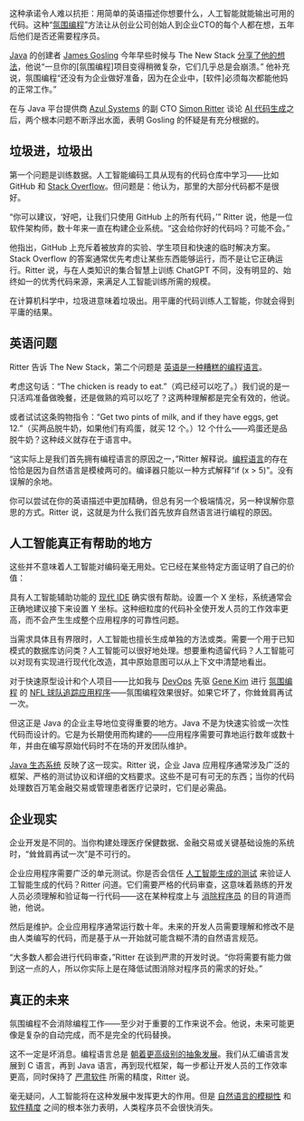 这种承诺令人难以抗拒：用简单的英语描述你想要什么，人工智能就能输出可用的代码。这种“[氛围编程](https://thenewstack.io/vibe-coding-and-you/)”方法让从创业公司创始人到企业CTO的每个人都在想，五年后他们是否还需要程序员。

[Java](https://thenewstack.io/introduction-to-java-programming-language/) 的创建者 [James Gosling](https://www.linkedin.com/in/jamesgosling/) 今年早些时候与 The New Stack [分享了他的想法](https://thenewstack.io/java-at-30-the-genius-behind-the-code-that-changed-tech/)，他说“一旦你的[氛围编程]项目变得稍微复杂，它们几乎总是会崩溃。” 他补充说，氛围编程“还没有为企业做好准备，因为在企业中，[软件]必须每次都能他妈的正常工作。”

在与 Java 平台提供商 [Azul Systems](https://www.azul.com/) 的副 CTO [Simon Ritter](https://www.linkedin.com/in/siritter/) 谈论 [AI 代码生成](https://thenewstack.io/the-ai-code-generation-problem-nobodys-talking-about/)之后，两个根本问题不断浮出水面，表明 Gosling 的怀疑是有充分根据的。

## 垃圾进，垃圾出

第一个问题是训练数据。人工智能编码工具从现有的代码仓库中学习——比如 GitHub 和 [Stack Overflow](https://thenewstack.io/stack-overflows-plan-to-survive-the-age-of-ai/)。但问题是：他认为，那里的大部分代码都不是很好。

“你可以建议，‘好吧，让我们只使用 GitHub 上的所有代码，’” Ritter 说，他是一位软件架构师，数十年来一直在构建企业系统。“这会给你好的代码吗？可能不会。”

他指出，GitHub 上充斥着被放弃的实验、学生项目和快速的临时解决方案。Stack Overflow 的答案通常优先考虑让某些东西能够运行，而不是让它正确运行。Ritter 说，与在人类知识的集合智慧上训练 ChatGPT 不同，没有明显的、始终如一的优秀代码来源，来满足人工智能训练所需的规模。

在计算机科学中，垃圾进意味着垃圾出。用平庸的代码训练人工智能，你就会得到平庸的结果。

## 英语问题

Ritter 告诉 The New Stack，第二个问题是 [英语是一种糟糕的编程语言](https://thenewstack.io/can-english-dethrone-python-as-top-programming-language/)。

考虑这句话：“The chicken is ready to eat.”（鸡已经可以吃了。）我们说的是一只活鸡准备做晚餐，还是做熟的鸡可以吃了？这两种理解都是完全有效的，他说。

或者试试这条购物指令：“Get two pints of milk, and if they have eggs, get 12.”（买两品脱牛奶，如果他们有鸡蛋，就买 12 个。）12 个什么——鸡蛋还是品脱牛奶？这种歧义就存在于语言中。

“这实际上是我们首先拥有编程语言的原因之一，”Ritter 解释说。[编程语言](https://thenewstack.io/language-wars-2024-python-leads-java-maintains-rust-rises/)的存在恰恰是因为自然语言是模棱两可的。编译器只能以一种方式解释“if (x > 5)”。没有误解的余地。

你可以尝试在你的英语描述中更加精确，但总有另一个极端情况，另一种误解你意思的方式。Ritter 说，这就是为什么我们首先放弃自然语言进行编程的原因。

## 人工智能真正有帮助的地方

这些并不意味着人工智能对编码毫无用处。它已经在某些特定方面证明了自己的价值：

具有人工智能辅助功能的 [现代 IDE](https://thenewstack.io/best-open-source-ides/) 确实很有帮助。设置一个 X 坐标，系统通常会正确地建议接下来设置 Y 坐标。这种细粒度的代码补全使开发人员的工作效率更高，而不会产生生成整个应用程序的可靠性问题。

当需求具体且有界限时，人工智能也擅长生成单独的方法或类。需要一个用于已知模式的数据库访问类？人工智能可以很好地处理。想要重构遗留代码？人工智能可以对现有实现进行现代化改造，其中原始意图可以从上下文中清楚地看出。

对于快速原型设计和个人项目——比如我与 [DevOps](https://thenewstack.io/introduction-to-devops/) 先驱 [Gene Kim](https://www.linkedin.com/in/realgenekim/) 进行 [氛围编程](https://thenewstack.io/devops-pioneer-vibe-coding-100x-bigger-than-devops-revolution/) 的 [NFL 球队追踪应用程序](https://thenewstack.io/devops-pioneer-vibe-coding-100x-bigger-than-devops-revolution/)——氛围编程效果很好。如果它坏了，你耸耸肩再试一次。

但这正是 Java 的企业主导地位变得重要的地方。Java 不是为快速实验或一次性代码而设计的。它是为长期使用而构建的——应用程序需要可靠地运行数年或数十年，并由在编写原始代码时不在场的开发团队维护。

[Java 生态系统](https://thenewstack.io/azul-cto-java-at-30-still-rules-enterprise-dev/) 反映了这一现实。Ritter 说，企业 Java 应用程序通常涉及广泛的框架、严格的测试协议和详细的文档要求。这些不是可有可无的东西；当你的代码处理数百万笔金融交易或管理患者医疗记录时，它们是必需品。

## 企业现实

企业开发是不同的。当你构建处理医疗保健数据、金融交易或关键基础设施的系统时，“耸耸肩再试一次”是不可行的。

企业应用程序需要广泛的单元测试。你是否会信任 [人工智能生成的测试](https://thenewstack.io/ai-is-testing-ai-generated-code-should-you-trust-it/) 来验证人工智能生成的代码？Ritter 问道。它们需要严格的代码审查，这意味着熟练的开发人员必须理解和验证每一行代码——这在某种程度上与 [消除程序员](https://thenewstack.io/github-ceo-on-why-well-still-need-human-programmers/) 的目的背道而驰，他说。

然后是维护。企业应用程序通常运行数十年。未来的开发人员需要理解和修改不是由人类编写的代码，而是基于从一开始就可能含糊不清的自然语言规范。

“大多数人都会进行代码审查，”Ritter 在谈到严肃的开发时说。“你将需要有能力做到这一点的人，所以你实际上是在降低试图消除对程序员的需求的好处。”

## 真正的未来

氛围编程不会消除编程工作——至少对于重要的工作来说不会。他说，未来可能更像是复杂的自动完成，而不是完全的代码替换。

这不一定是坏消息。编程语言总是 [朝着更高级别的抽象发展](https://thenewstack.io/power-apps-plans-feature-vibe-ifies-business-app-dev/)。我们从汇编语言发展到 C 语言，再到 Java 语言，再到现代框架，每一步都让开发人员的工作效率更高，同时保持了 [严肃软件](https://thenewstack.io/feds-critical-software-must-drop-c-c-by-2026-or-face-risk/) 所需的精度，Ritter 说。

毫无疑问，人工智能将在这种发展中发挥更大的作用。但是 [自然语言的模糊性](https://thenewstack.io/machine-learning-still-struggles-to-extract-meaning-from-language/) 和 [软件精度](https://thenewstack.io/relax-about-your-dora-metrics/) 之间的根本张力表明，人类程序员不会很快消失。
